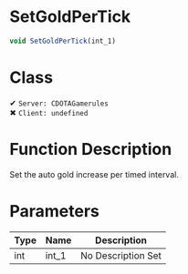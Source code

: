 # SetGoldPerTick
```js	
void SetGoldPerTick(int_1)
```
# Class
✔ `Server: CDOTAGamerules`  
✖ `Client: undefined`  

# Function Description
Set the auto gold increase per timed interval.
# Parameters
Type|Name|Description
--|--|--
int|int_1|No Description Set
